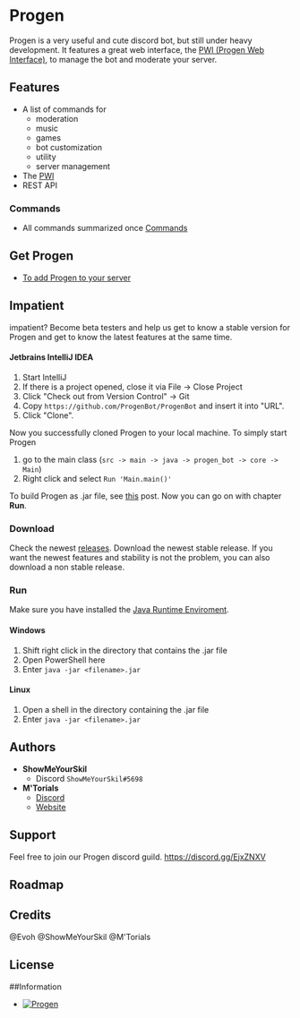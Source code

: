 # Progen

Progen is a very useful and cute discord bot, but still under heavy development.
It features a great web interface, the [PWI (Progen Web Interface)](https://github.com/ProgenBot/Webinterface), to manage the bot and moderate your server.

## Features

* A list of commands for
    * moderation
    * music
    * games
    * bot customization
    * utility
    * server management
* The [PWI](https://github.com/ProgenBot/Webinterface)
* REST API

### Commands

* All commands summarized once [Commands]("http://progen-bot.de/commands")

## Get Progen

* [To add Progen to your server](https://discordbots.org/bot/495293590503817237)

## Impatient

impatient? Become beta testers and help us get to know a stable version for Progen and get 
to know the latest features at the same time.

#### Jetbrains IntelliJ IDEA

1. Start IntelliJ
2. If there is a project opened, close it via File -> Close Project
3. Click "Check out from Version Control" -> Git
4. Copy ```https://github.com/ProgenBot/ProgenBot``` and insert it into "URL".
5. Click "Clone".

Now you successfully cloned Progen to your local machine.
To simply start Progen

1. go to the main class (```src -> main -> java -> progen_bot -> core -> Main```)
2. Right click and select ```Run 'Main.main()'```

To build Progen as .jar file, see [this](https://blog.jetbrains.com/idea/2010/08/quickly-create-jar-artifact/) post. Now you can go on with chapter __Run__.

### Download

Check the newest [releases](https://github.com/ProgenBot/ProgenBot/releases). Download the newest stable release. If you want the newest features and stability is not the problem, you can also download a non stable release.

### Run

Make sure you have installed the [Java Runtime Enviroment](https://java.com/de/download/).

#### Windows

1. Shift right click in the directory that contains the .jar file
2. Open PowerShell here
3. Enter ```java -jar <filename>.jar```

#### Linux

1. Open a shell in the directory containing the .jar file
2. Enter ```java -jar <filename>.jar```

## Authors
* __ShowMeYourSkil__
    * Discord ```ShowMeYourSkil#5698```
* __M'Torials__
    * [Discord](https://discordapp.com/channels/@me/402141243502493699)
    * [Website](http://mtorials.de/)

## Support

Feel free to join our Progen discord guild.
https://discord.gg/EjxZNXV

## Roadmap

## Credits
@Evoh
@ShowMeYourSkil
@M'Torials

## License

##Information

* <a href="https://discordbots.org/bot/495293590503817237" >
  <img src="https://discordbots.org/api/widget/status/495293590503817237.svg?noavatar=true" alt="Progen" />
</a>

